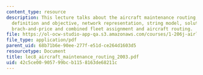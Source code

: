 ```yaml
---
content_type: resource
description: This lecture talks about the aircraft maintenance routing, the problem
  definition and objective, network representation, string model, solution approach,
  brach-and-price and combined fleet assignment and aircraft routing.
file: https://ol-ocw-studio-app-qa.s3.amazonaws.com/courses/1-206j-airline-schedule-planning-spring-2003/42c5ce00905799bcb1158163de68211c_lec8_aircraft_maintenance_routing_2003.pdf
file_type: application/pdf
parent_uid: 68b71b6e-90ee-277f-e51d-ce264d1603d5
resourcetype: Document
title: lec8_aircraft_maintenance_routing_2003.pdf
uid: 42c5ce00-9057-99bc-b115-8163de68211c
---
```


